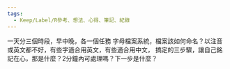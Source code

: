 ```yaml
---
tags:
  - Keep/Label/R參考、想法、心得、筆記、紀錄
---
```


一天分三個時段，早中晚，各一個任務
字母檔案系統，檔案該如何命名？以注音或英文都不好，有些字適合用英文，有些適合用中文，
搞定的三步驟，讓自己銘記在心，那是什麼？2分鐘內可處理嗎？下一步是什麼？

